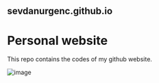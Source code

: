 ## sevdanurgenc.github.io
# Personal website

This repo contains the codes of  my github website.

![image](https://github.com/user-attachments/assets/2739bf84-29fa-468d-ae17-91e90c9b476e)
